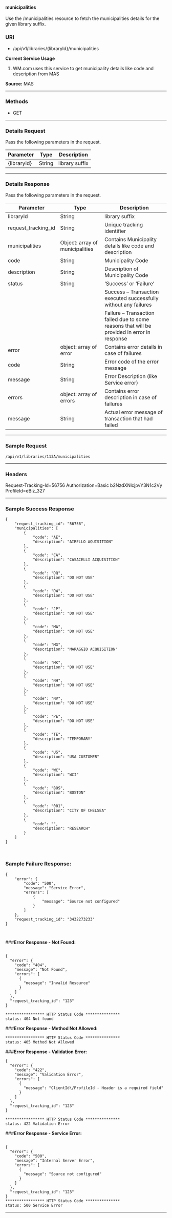 <link href="markdown.css" rel="stylesheet"></link>

<h4> municipalities </h4>

Use the /municipalities resource to fetch the municipalities details for the given library suffix.

### **URI**

- /api/v1/libraries/{libraryId}/municipalities

**Current Service Usage**

1.	WM.com uses this service to get municipality details like code and description from MAS


  **Source:** MAS

---

### **Methods**
- GET

---

### **Details Request**
Pass the following parameters in the request.

| Parameter    |Type | Description                              |
| -------------	|----------------|-----------------------------------------------------------------|
|	{libraryId}	|	String	|	library suffix|

---

### **Details Response**
Pass the following parameters in the request.

| Parameter    |Type | Description                              |
| -------------	|----------------|-----------------------------------------------------------------|
|	libraryId	|	String	|	library suffix	|
|	request_tracking_id	|	String	|	Unique tracking identifier	|
|	municipalities	|	Object: array of municipalities	|	Contains Municipality details like code and description	|
|	code	|	String	|	Municipality Code	|
|	description	|	String	|	Description of Municipality Code	|
|	status	|	String	|	‘Success’ or ‘Failure’	|
|		|		|	Success – Transaction executed successfully without any failures	|
|		|		|	Failure – Transaction failed due to some reasons that will be provided in error in response	|
|	error	|	object: array of error	|	Contains error details in case of failures	|
|	     code	|	String	|	Error code of the error message	|
|	     message	|	String	|	Error Description (like Service error)	|
|	  errors	|	object: array of errors	|	Contains error description in case of failures	|
|	   message	|	String	|	Actual error message of transaction that had failed	|




---

### **Sample Request**
```
/api/v1/libraries/113A/municipalities

```

---
### **Headers**

Request-Tracking-Id=56756
Authorization=Basic b2NzdXNlcjpvY3N1c2Vy
ProfileId=eBiz_327

---

### **Sample  Success Response**

```
{
    "request_tracking_id": "56756",
    "municipalities": [
        {
            "code": "AE",
            "description": "AIRELLO AQUISITION"
        },
        {
            "code": "CA",
            "description": "CASACELLI ACQUISITION"
        },
        {
            "code": "DQ",
            "description": "DO NOT USE"
        },
        {
            "code": "DW",
            "description": "DO NOT USE"
        },
        {
            "code": "JP",
            "description": "DO NOT USE"
        },
        {
            "code": "MA",
            "description": "DO NOT USE"
        },
        {
            "code": "MG",
            "description": "MARAGGIO ACQUISITION"
        },
        {
            "code": "MK",
            "description": "DO NOT USE"
        },
        {
            "code": "NH",
            "description": "DO NOT USE"
        },
        {
            "code": "NV",
            "description": "DO NOT USE"
        },
        {
            "code": "PE",
            "description": "DO NOT USE"
        },
        {
            "code": "TE",
            "description": "TEMPORARY"
        },
        {
            "code": "US",
            "description": "USA CUSTOMER"
        },
        {
            "code": "WC",
            "description": "WCI"
        },
        {
            "code": "BOS",
            "description": "BOSTON"
        },
        {
            "code": "001",
            "description": "CITY OF CHELSEA"
        },
        {
            "code": "",
            "description": "RESEARCH"
        }
    ]
}



```
### **Sample Failure Response:**
```
{
    "error": {
        "code": "500",
        "message": "Service Error",
        "errors": [
            {
                "message": "Source not configured"
            }
        ]
    },
    "request_tracking_id": "3432273233"
}



```

###**Error Response - Not Found:**
```

{
  "error": {
    "code": "404",
    "message": "Not Found",
    "errors": [
      {
        "message": "Invalid Resource"
      }
    ]
  },
  "request_tracking_id": "123"
}

***************** HTTP Status Code ***************
status: 404 Not found
```

###**Error Response - Method Not Allowed:**

```
***************** HTTP Status Code ***************
status: 405 Method Not Allowed
```
###**Error Response - Validation Error:**
```
{
  "error": {
    "code": "422",
    "message": "Validation Error",
    "errors": [
      {
        "message": "ClientId\/ProfileId - Header is a required field"
      }
    ]
  },
  "request_tracking_id": "123"
}

***************** HTTP Status Code ***************
status: 422 Validation Error
```
###**Error Response - Service Error:**
```

{
  "error": {
    "code": "500",
    "message": "Internal Server Error",
    "errors": [
      {
        "message": "Source not configured"
      }
    ]
  },
  "request_tracking_id": "123"
}
***************** HTTP Status Code ***************
status: 500 Service Error
```
---
